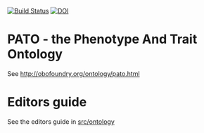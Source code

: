 [![Build Status](https://travis-ci.org/balhoff/pato.svg?branch=master)](https://travis-ci.org/pato-ontology/pato)
[![DOI](https://zenodo.org/badge/13996/pato-ontology/pato.svg)](https://zenodo.org/badge/latestdoi/13996/pato-ontology/pato)

# PATO - the Phenotype And Trait Ontology

See http://obofoundry.org/ontology/pato.html

# Editors guide

See the editors guide in [src/ontology](src/ontology)


